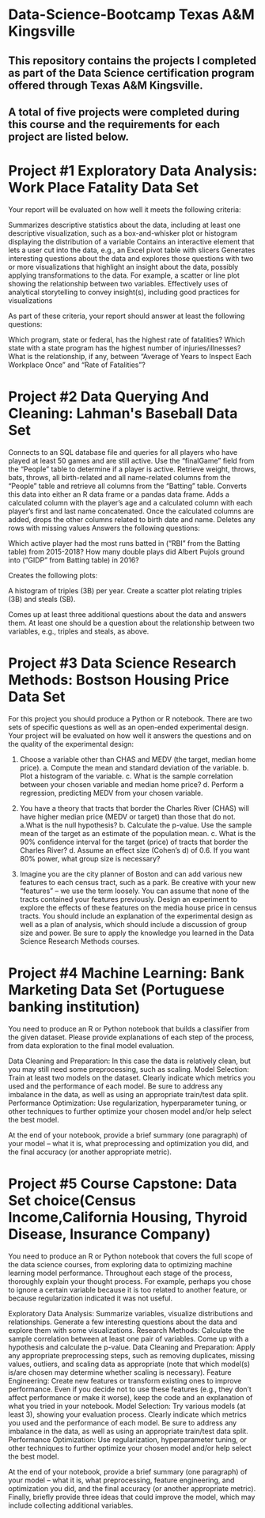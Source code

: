 # Data-Science-Bootcamp Texas A&M Kingsville
## This repository contains the projects I completed as part of the Data Science certification program offered through Texas A&M Kingsville.
## A total of five projects were completed during this course and the requirements for each project are listed below.  


# Project #1 Exploratory Data Analysis: Work Place Fatality Data Set
Your report will be evaluated on how well it meets the following criteria:
 
Summarizes descriptive statistics about the data, including at least one descriptive visualization, such as a box-and-whisker plot or histogram displaying the distribution of a variable
Contains an interactive element that lets a user cut into the data, e.g., an Excel pivot table with slicers
Generates interesting questions about the data and explores those questions with two or more visualizations that highlight an insight about the data, possibly applying transformations to the data. For example, a scatter or line plot showing the relationship between two variables.
Effectively uses of analytical storytelling to convey insight(s), including good practices for visualizations

As part of these criteria, your report should answer at least the following questions:
 
Which program, state or federal, has the highest rate of fatalities?
Which state with a state program has the highest number of injuries/illnesses?
What is the relationship, if any, between “Average of Years to Inspect Each Workplace Once” and “Rate of Fatalities”?

# Project #2 Data Querying And Cleaning: Lahman's Baseball Data Set
Connects to an SQL database file and queries for all players who have played at least 50 games and are still active.  Use the “finalGame” field from the “People” table to determine if a player is active. Retrieve weight, throws, bats, throws, all birth-related and all name-related columns from the “People” table and retrieve all columns from the “Batting” table.
Converts this data into either an R data frame or a pandas data frame.
Adds a calculated column with the player’s age and a calculated column with each player’s first and last name concatenated.
Once the calculated columns are added, drops the other columns related to birth date and name.
Deletes any rows with missing values
Answers the following questions:
 
Which active player had the most runs batted in (“RBI” from the Batting table) from 2015-2018?
How many double plays did Albert Pujols ground into (“GIDP” from Batting table) in 2016?
 
Creates the following plots:
 
A histogram of triples (3B) per year.
Create a scatter plot relating triples (3B) and steals (SB).
 
Comes up at least three additional questions about the data and answers them. At least one should be a question about the relationship between two variables, e.g., triples and steals, as above.

# Project #3 Data Science Research Methods: Bostson Housing Price Data Set 
For this project you should produce a Python or R notebook. There are two sets of specific questions as well as an open-ended experimental design. Your project will be evaluated on how well it answers the questions and on the quality of the experimental design:
 

1.  Choose a variable other than CHAS and MEDV (the target, median home price).
  a. Compute the mean and standard deviation of the variable.
  b. Plot a histogram of the variable.
  c. What is the sample correlation between your chosen variable and median home price?
  d. Perform a regression, predicting MEDV from your chosen variable.
 
2. You have a theory that tracts that border the Charles River (CHAS) will have higher median price (MEDV or target) than those that do not.
  a.What is the null hypothesis?
  b. Calculate the p-value. Use the sample mean of the target as an estimate of the population mean.
  c. What is the 90% confidence interval for the target (price) of tracts that border the Charles River?
  d. Assume an effect size (Cohen’s d) of 0.6. If you want 80% power, what group size is necessary?
 
3. Imagine you are the city planner of Boston and can add various new features to each census tract, such as a park. Be creative with your new “features” – we use the term loosely. You can assume that none of the tracts contained your features previously. Design an experiment to explore the effects of these features on the media house price in census tracts. You should include an explanation of the experimental design as well as a plan of analysis, which should include a discussion of group size and power. Be sure to apply the knowledge you learned in the Data Science Research Methods courses.

# Project #4 Machine Learning: Bank Marketing Data Set (Portuguese banking institution) 
You need to produce an R or Python notebook that builds a classifier from the given dataset. Please provide explanations of each step of the process, from data exploration to the final model evaluation.
 

Data Cleaning and Preparation: In this case the data is relatively clean, but you may still need some preprocessing, such as scaling.
Model Selection: Train at least two models on the dataset. Clearly indicate which metrics you used and the performance of each model. Be sure to address any imbalance in the data, as well as using an appropriate train/test data split.
Performance Optimization: Use regularization, hyperparameter tuning, or other techniques to further optimize your chosen model and/or help select the best model.
 
At the end of your notebook, provide a brief summary (one paragraph) of your model – what it is, what preprocessing and optimization you did, and the final accuracy (or another appropriate metric).

# Project #5 Course Capstone: Data Set choice(Census Income,California Housing, Thyroid Disease, Insurance Company)
You need to produce an R or Python notebook that covers the full scope of the data science courses, from exploring data to optimizing machine learning model performance. Throughout each stage of the process, thoroughly explain your thought process. For example, perhaps you chose to ignore a certain variable because it is too related to another feature, or because regularization indicated it was not useful.
 

Exploratory Data Analysis: Summarize variables, visualize distributions and relationships. Generate a few interesting questions about the data and explore them with some visualizations.
Research Methods: Calculate the sample correlation between at least one pair of variables. Come up with a hypothesis and calculate the p-value.
Data Cleaning and Preparation: Apply any appropriate preprocessing steps, such as removing duplicates, missing values, outliers, and scaling data as appropriate (note that which model(s) is/are chosen may determine whether scaling is necessary).
Feature Engineering: Create new features or transform existing ones to improve performance. Even if you decide not to use these features (e.g., they don’t affect performance or make it worse), keep the code and an explanation of what you tried in your notebook.
Model Selection: Try various models (at least 3), showing your evaluation process. Clearly indicate which metrics you used and the performance of each model. Be sure to address any imbalance in the data, as well as using an appropriate train/test data split.
Performance Optimization: Use regularization, hyperparameter tuning, or other techniques to further optimize your chosen model and/or help select the best model.
 
At the end of your notebook, provide a brief summary (one paragraph) of your model – what it is, what preprocessing, feature engineering, and optimization you did, and the final accuracy (or another appropriate metric). Finally, briefly provide three ideas that could improve the model, which may include collecting additional variables.




